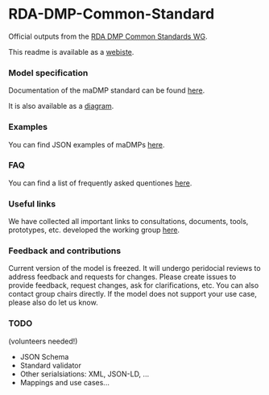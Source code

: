 # RDA-DMP-Common-Standard
Official outputs from the [RDA DMP Common Standards WG](https://www.rd-alliance.org/groups/dmp-common-standards-wg).

This readme is available as a [webiste](https://rda-dmp-common.github.io/RDA-DMP-Common-Standard/).

### Model specification
Documentation of the maDMP standard can be found [here](https://github.com/RDA-DMP-Common/RDA-DMP-Common-Standard/blob/master/docs/index.md).

It is also available as a [diagram](https://github.com/RDA-DMP-Common/RDA-DMP-Common-Standard/tree/master/docs/diagrams).

### Examples
You can find JSON examples of maDMPs [here](https://github.com/RDA-DMP-Common/RDA-DMP-Common-Standard/tree/master/examples/JSON).

### FAQ 
You can find a list of frequently asked quentiones [here](https://github.com/RDA-DMP-Common/RDA-DMP-Common-Standard/blob/master/docs/FAQ.md).

### Useful links
We have collected all important links to consultations, documents, tools, prototypes, etc. developed the working group [here](https://github.com/RDA-DMP-Common/RDA-DMP-Common-Standard/blob/master/docs/links.md).

### Feedback and contributions
Current version of the model is freezed. It will undergo peridocial reviews to address feedback and requests for changes.
Please create issues to provide feedback, request changes, ask for clarifications, etc. You can also contact group chairs directly. If the model does not support your use case, please also do let us know. 

### TODO
(volunteers needed!)
+ JSON Schema
+ Standard validator
+ Other serialsiations: XML, JSON-LD, ...
+ Mappings and use cases...



